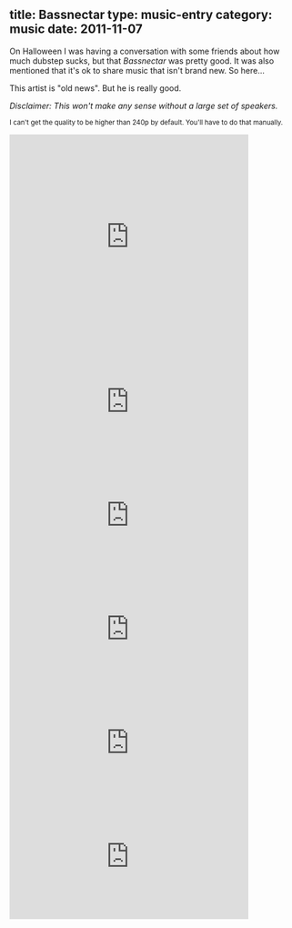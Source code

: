 title: Bassnectar
type: music-entry
category: music
date: 2011-11-07
---


On Halloween I was having a conversation with some friends about how much dubstep sucks, but that _Bassnectar_ was pretty good. It was also mentioned that it's ok to share music that isn't brand new. So here...

This artist is "old news". But he is really good.

*Disclaimer: This won't make any sense without a large set of speakers.*

<sup>I can't get the quality to be higher than 240p by default. You'll have to do that manually.</sup>

   
<iframe width="420" height="380" src="http://www.youtube.com/embed/5M-jOZRe0-8?hd=1" frameborder="0" allowfullscreen></iframe>
<br />

   
<iframe width="420" height="200" src="http://www.youtube.com/embed/oQmOi3sjDIo?hd=1" frameborder="0" allowfullscreen></iframe>
<br />

   
<iframe width="420" height="200" src="http://www.youtube.com/embed/C0zfm_Wxc8k?hd=1" frameborder="0" allowfullscreen></iframe>
<br />

   
<iframe width="420" height="200" src="http://www.youtube.com/embed/tvguv-lvq3k?hd=1" frameborder="0" allowfullscreen></iframe>
<br />

   
<iframe width="420" height="200" src="http://www.youtube.com/embed/nGlIDlOqurA?hd=1" frameborder="0" allowfullscreen></iframe>
<br />

   
<iframe width="420" height="200" src="http://www.youtube.com/embed/v90utlNYnBI?hd=1" frameborder="0" allowfullscreen></iframe>
<br />

